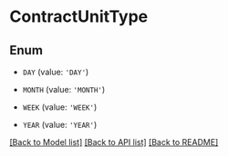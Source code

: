# ContractUnitType


## Enum

* `DAY` (value: `'DAY'`)

* `MONTH` (value: `'MONTH'`)

* `WEEK` (value: `'WEEK'`)

* `YEAR` (value: `'YEAR'`)

[[Back to Model list]](../README.md#documentation-for-models) [[Back to API list]](../README.md#documentation-for-api-endpoints) [[Back to README]](../README.md)


